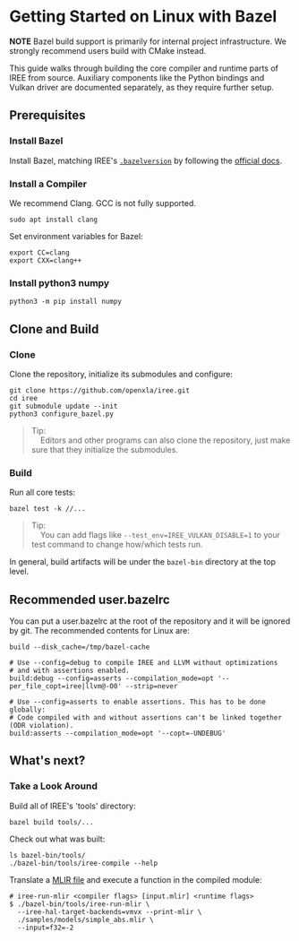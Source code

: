 # Getting Started on Linux with Bazel

**NOTE** Bazel build support is primarily for internal project infrastructure.
We strongly recommend users build with CMake instead.

This guide walks through building the core compiler and runtime parts of IREE
from source. Auxiliary components like the Python bindings and Vulkan driver are
documented separately, as they require further setup.

## Prerequisites

### Install Bazel

Install Bazel, matching IREE's
[`.bazelversion`](https://github.com/openxla/iree/blob/main/.bazelversion) by
following the
[official docs](https://docs.bazel.build/versions/master/install.html).

### Install a Compiler

We recommend Clang. GCC is not fully supported.

```shell
sudo apt install clang
```

Set environment variables for Bazel:

```shell
export CC=clang
export CXX=clang++
```

### Install python3 numpy

```shell
python3 -m pip install numpy
```

## Clone and Build

### Clone

Clone the repository, initialize its submodules and configure:

```shell
git clone https://github.com/openxla/iree.git
cd iree
git submodule update --init
python3 configure_bazel.py
```

> Tip:<br>
> &nbsp;&nbsp;&nbsp;&nbsp;Editors and other programs can also clone the
> repository, just make sure that they initialize the submodules.

### Build

Run all core tests:

```shell
bazel test -k //...
```

> Tip:<br>
> &nbsp;&nbsp;&nbsp;&nbsp;You can add flags like
> `--test_env=IREE_VULKAN_DISABLE=1` to your test command to change how/which
> tests run.

In general, build artifacts will be under the `bazel-bin` directory at the top
level.

## Recommended user.bazelrc

You can put a user.bazelrc at the root of the repository and it will be ignored
by git. The recommended contents for Linux are:

```shell
build --disk_cache=/tmp/bazel-cache

# Use --config=debug to compile IREE and LLVM without optimizations
# and with assertions enabled.
build:debug --config=asserts --compilation_mode=opt '--per_file_copt=iree|llvm@-O0' --strip=never

# Use --config=asserts to enable assertions. This has to be done globally:
# Code compiled with and without assertions can't be linked together (ODR violation).
build:asserts --compilation_mode=opt '--copt=-UNDEBUG'
```

## What's next?

### Take a Look Around

Build all of IREE's 'tools' directory:

```shell
bazel build tools/...
```

Check out what was built:

```shell
ls bazel-bin/tools/
./bazel-bin/tools/iree-compile --help
```

Translate a
[MLIR file](https://github.com/openxla/iree/blob/main/samples/models/simple_abs.mlir)
and execute a function in the compiled module:

```shell
# iree-run-mlir <compiler flags> [input.mlir] <runtime flags>
$ ./bazel-bin/tools/iree-run-mlir \
  --iree-hal-target-backends=vmvx --print-mlir \
  ./samples/models/simple_abs.mlir \
  --input=f32=-2
```
